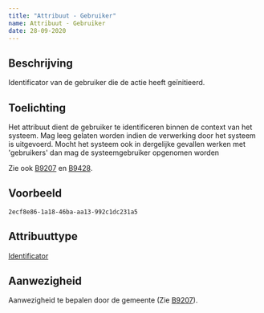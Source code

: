```yaml
---
title: "Attribuut - Gebruiker"
name: Attribuut - Gebruiker
date: 28-09-2020
---
```


## Beschrijving
Identificator van de gebruiker die de actie heeft geïnitieerd.

## Toelichting
Het attribuut dient de gebruiker te identificeren binnen de context van het systeem.
Mag leeg gelaten worden indien de verwerking door het systeem is uitgevoerd. Mocht het systeem ook in dergelijke gevallen werken met 'gebruikers' dan mag de systeemgebruiker opgenomen worden

Zie ook [B9207](../../achtergronddocumentatie/ontwerp/artefacten/9207.md) en [B9428](../../achtergronddocumentatie/ontwerp/artefacten/9428.md).

## Voorbeeld
`2ecf8e86-1a18-46ba-aa13-992c1dc231a5`

## Attribuuttype
[Identificator](../attribuuttypen/Identificator.md)

## Aanwezigheid
Aanwezigheid te bepalen door de gemeente (Zie [B9207](../../achtergronddocumentatie/ontwerp/artefacten/9207.md)).
